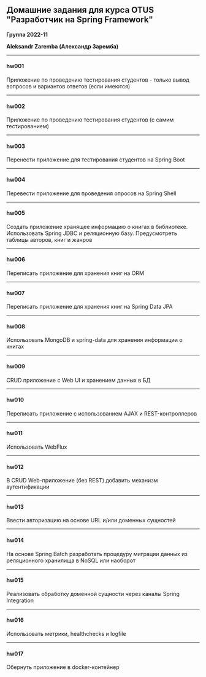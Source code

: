 ## Домашние задания для курса OTUS "Разработчик на Spring Framework"

**Группа 2022-11**

**Aleksandr Zaremba (Александр Заремба)**

---
#### hw001

Приложение по проведению тестирования студентов - только вывод вопросов и вариантов ответов (если имеются)

---
#### hw002

Приложение по проведению тестирования студентов (с самим тестированием)

---
#### hw003

Перенести приложение для тестирования студентов на Spring Boot

---
#### hw004

Перевести приложение для проведения опросов на Spring Shell

---
#### hw005

Создать приложение хранящее информацию о книгах в библиотеке. Использовать Spring JDBC и реляционную базу. Предусмотреть таблицы авторов, книг и жанров

---
#### hw006

Переписать приложение для хранения книг на ORM

---
#### hw007

Переписать приложение для хранения книг на Spring Data JPA

---
#### hw008

Использовать MongoDB и spring-data для хранения информации о книгах

---
#### hw009

CRUD приложение с Web UI и хранением данных в БД

---
#### hw010

Переписать приложение с использованием AJAX и REST-контроллеров

---
#### hw011

Использовать WebFlux

---
#### hw012

В CRUD Web-приложение (без REST) добавить механизм аутентификации

---
#### hw013

Ввести авторизацию на основе URL и/или доменных сущностей

---
#### hw014

На основе Spring Batch разработать процедуру миграции данных из реляционного хранилища в NoSQL или наоборот

---
#### hw015

Реализовать обработку доменной сущности через каналы Spring Integration

---
#### hw016

Использовать метрики, healthchecks и logfile

---
#### hw017

Обернуть приложение в docker-контейнер